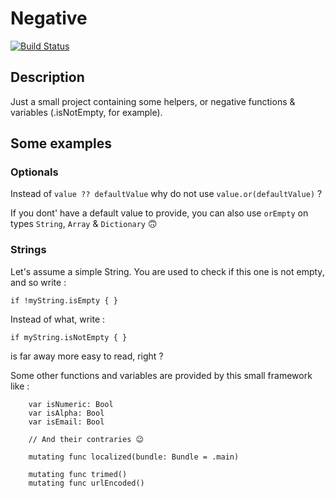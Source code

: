 # Negative

[![Build Status](https://travis-ci.com/DamienBallenghien/Negative.svg?branch=master)](https://travis-ci.com/DamienBallenghien/Negative)

## Description
Just a small project containing some helpers, or negative functions &amp; variables (.isNotEmpty, for example). 


## Some examples

### Optionals

Instead of `value ?? defaultValue` why do not use `value.or(defaultValue)` ?

If you dont' have a default value to provide, you can also use `orEmpty` on types `String`, `Array` & `Dictionary` 🙃


### Strings

Let's assume a simple String. You are used to check if this one is not empty, and so write :

`if !myString.isEmpty { }`

Instead of what, write :

`if myString.isNotEmpty { }`

is far away more easy to read, right ?


Some other functions and variables are provided by this small framework like : 

```
    var isNumeric: Bool
    var isAlpha: Bool
    var isEmail: Bool

    // And their contraries 😉

    mutating func localized(bundle: Bundle = .main)

    mutating func trimed()
    mutating func urlEncoded()
```
